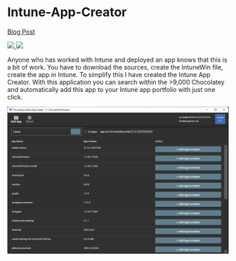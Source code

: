 # Intune-App-Creator
[Blog Post](https://jannikreinhard.com/2022/08/01/introduction-of-the-chocolatey-intune-app-creator/)
<p align="left">
  <a href="https://twitter.com/jannik_reinhard">
    <img src="https://img.shields.io/twitter/follow/jannik_reinhard?style=social" target="_blank" />
  </a>
    <a href="https://github.com/JayRHa">
    <img src="https://img.shields.io/github/followers/JayRHa?style=social" target="_blank" />
  </a>
</p>


Anyone who has worked with Intune and deployed an app knows that this is a bit of work. You have to download the sources, create the IntuneWin file, create the app in Intune. To simplify this I have created the Intune App Creator. With this application you can search within the >9,000 Chocolatey and automatically add this app to your Intune app portfolio with just one click.

![Tool View](https://github.com/JayRHa/Chocolatey-Intune-App-Creator/blob/main/.images/startpage.png)
